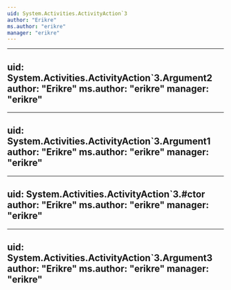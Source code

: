 ```yaml
---
uid: System.Activities.ActivityAction`3
author: "Erikre"
ms.author: "erikre"
manager: "erikre"
---
```


---
uid: System.Activities.ActivityAction`3.Argument2
author: "Erikre"
ms.author: "erikre"
manager: "erikre"
---

---
uid: System.Activities.ActivityAction`3.Argument1
author: "Erikre"
ms.author: "erikre"
manager: "erikre"
---

---
uid: System.Activities.ActivityAction`3.#ctor
author: "Erikre"
ms.author: "erikre"
manager: "erikre"
---

---
uid: System.Activities.ActivityAction`3.Argument3
author: "Erikre"
ms.author: "erikre"
manager: "erikre"
---
